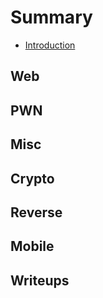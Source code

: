 # Summary

* [Introduction](README.md)

## Web

## PWN

## Misc

## Crypto

## Reverse

## Mobile

## Writeups

